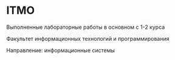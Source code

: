# ITMO

Выполненные лабораторные работы в основном с 1-2 курса

Факультет информационных технологий и программирования

Направление: информационные системы
